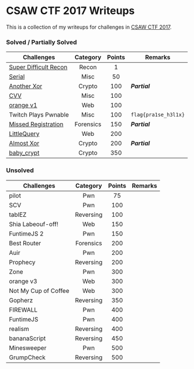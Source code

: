 # CSAW CTF 2017 Writeups

This is a collection of my writeups for challenges in [CSAW CTF 2017](https://ctf.csaw.io/).

### Solved / Partially Solved

Challenges | Category      | Points | Remarks
-----------|:-------------:|:------:| ---
[Super Difficult Recon](Super_Difficult_Recon) | Recon | 1
[Serial](Serial) | Misc | 50
[Another Xor](Unsolved/Another_Xor) | Crypto | 100 | ***Partial***
[CVV](CVV) | Misc | 100
[orange v1](orange_v1) | Web | 100
Twitch Plays Pwnable | Misc | 100 | `flag{pra1se_h3l1x}`
[Missed Registration](Unsolved/Missed_Registration) | Forensics | 150 | ***Partial***
[LittleQuery](LittleQuery) | Web | 200
[Almost Xor](Unsolved/Almost_Xor) | Crypto | 200 | ***Partial***
[baby_crypt](baby_crypt) | Crypto | 350

### Unsolved
Challenges | Category      | Points | Remarks
-----------|:-------------:|:------:| ---
pilot | Pwn | 75 |
SCV | Pwn | 100
tablEZ | Reversing | 100
Shia Labeouf-off! | Web | 150
FuntimeJS 2 | Pwn | 150
Best Router | Forensics | 200
Auir | Pwn | 200
Prophecy | Reversing | 200
Zone | Pwn | 300
orange v3 | Web | 300
Not My Cup of Coffee | Web | 300
Gopherz | Reversing | 350
FIREWALL | Pwn | 400
FuntimeJS | Pwn | 400
realism | Reversing | 400
bananaScript | Reversing | 450
Minesweeper | Pwn | 500
GrumpCheck | Reversing | 500
